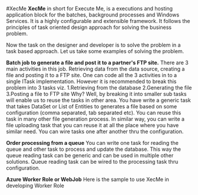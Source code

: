 #XecMe
**XecMe** in short for Execute Me, is a executions and hosting application block for the batches, background processes and Windows Services. It is a highly configurable and extensible framework. It follows the principles of task oriented design approach for solving the business problem.

 Now the task on the designer and developer is to solve the problem in a task based approach. Let us take some examples of solving the problem.

**Batch job to generate a file and post it to a partner's FTP site.**
There are 3 main activities in this job. Retrieving data from the data source, creating a file and posting it to a FTP site. One can code all the 3 activities in to a single ITask implementation. However it is recommended to break this problem into 3 tasks viz. 1.Retrieving from the database 
2.Generating the file 
3.Posting a file to FTP site
Why? Well, by breaking it into smaller sub tasks will enable us to reuse the tasks in other area. You have write a generic task that takes DataSet or List of Entities to generates a file based on some configuration (comma separated, tab separated etc). You can reuse this task in many other file generation process. In similar way, you can write a file uploading task that you can reuse it at all the place where you have similar need. 
 You can wire tasks one after another thru the configuration.

**Order processing from a queue**
You can write one task for reading the queue and other task to process and update the database. This way the queue reading task can be generic and can be used in multiple other solutions. Queue reading task can be wired to the processing task thru configuration.

**Azure Worker Role or WebJob**
Here is the sample to use XecMe in developing  Worker Role
